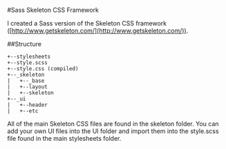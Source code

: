 #Sass Skeleton CSS Framework

I created a Sass version of the Skeleton CSS framework ([http://www.getskeleton.com/](http://www.getskeleton.com/)).

##Structure
```
+--stylesheets
+--style.scss
+--style.css (compiled)
+--_skeleton
|	+--_base
|	+--layout
|	+--skeleton
+--_ui
|	+--header
|	+--etc
```

All of the main Skeleton CSS files are found in the skeleton folder. You can add your own UI files into the UI folder and import them into the style.scss file found in the main stylesheets folder.
